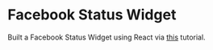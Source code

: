 # Facebook Status Widget

Built a Facebook Status Widget using React via [this](https://dev.to/aspittel/a-complete-beginners-guide-to-react-2cl6) tutorial. 